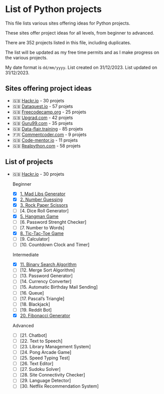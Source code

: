 # List of Python projects

This file lists various sites offering ideas for Python projects.

These sites offer project ideas for all levels, from beginner to advanced.

There are 352 projects listed in this file, including duplicates.

The list will be updated as my free time permits and as I make progress on the various projects.

My date format is `dd/mm/yyyy`.
List created on 31/12/2023.
List updated on 31/12/2023.

## Sites offering project ideas

- :uk: [Hackr.io](https://hackr.io/blog/python-projects) - 30 projets
- :uk: [Dataquest.io](https://www.dataquest.io/blog/python-projects-for-beginners/) - 57 projets
- :uk: [Freecodecamp.org](https://www.freecodecamp.org/news/python-projects-for-beginners/) - 25 projets
- :uk: [Upgrad.com](https://www.upgrad.com/blog/python-projects-ideas-topics-beginners/) - 42 projets
- :uk: [Guru99.com](https://www.guru99.com/python-projects-for-beginners.html) - 35 projets
- :uk: [Data-flair.training](https://data-flair.training/blogs/python-project-ideas/) - 85 projets
- :fr: [Commentcoder.com](https://www.commentcoder.com/projets-python-debutants/) - 9 projets
- :uk: [Code-mentor.io](https://www.codementor.io/projects/python) - 11 projets
- :uk: [Realpython.com](https://realpython.com/tutorials/projects/) - 58 projets

## List of projects

- :uk: [Hackr.io](https://hackr.io/blog/python-projects) - 30 projets

    Beginner
    - [x] [1. Mad Libs Generator](https://github.com/Vhivi/MadLibsGenerator)
    - [x] [2. Number Guessing](https://github.com/Vhivi/LeJustePrix)
    - [x] [3. Rock Paper Scissors](https://github.com/Vhivi/PierrePapierCiseaux)
    - [ ] [4. Dice Roll Generator]
    - [x] [5. Hangman Game](https://github.com/Vhivi/JeuDuPendu)
    - [ ] [6. Password Strenght Checker]
    - [ ] [7. Number to Words]
    - [x] [8. Tic-Tac-Toe Game](https://github.com/Vhivi/Morpion)
    - [ ] [9. Calculator]
    - [ ] [10. Countdown Clock and Timer]

    Intermediate
    - [x] [11. Binary Search Algorithm](https://github.com/Vhivi/RechercheDichotomique)
    - [ ] [12. Merge Sort Algorithm]
    - [ ] [13. Password Generator]
    - [ ] [14. Currency Converter]
    - [ ] [15. Automatic Birthday Mail Sending]
    - [ ] [16. Queue]
    - [ ] [17. Pascal’s Triangle]
    - [ ] [18. Blackjack]
    - [ ] [19. Reddit Bot]
    - [x] [20. Fibonacci Generator](https://github.com/Vhivi/GenerateurFibonacci)

    Advanced
    - [ ] [21. Chatbot]
    - [ ] [22. Text to Speech]
    - [ ] [23. Library Management System]
    - [ ] [24. Pong Arcade Game]
    - [ ] [25. Speed Typing Test]
    - [ ] [26. Text Editor]
    - [ ] [27. Sudoku Solver]
    - [ ] [28. Site Connectivity Checker]
    - [ ] [29. Language Detector]
    - [ ] [30. Netflix Recommendation System]
